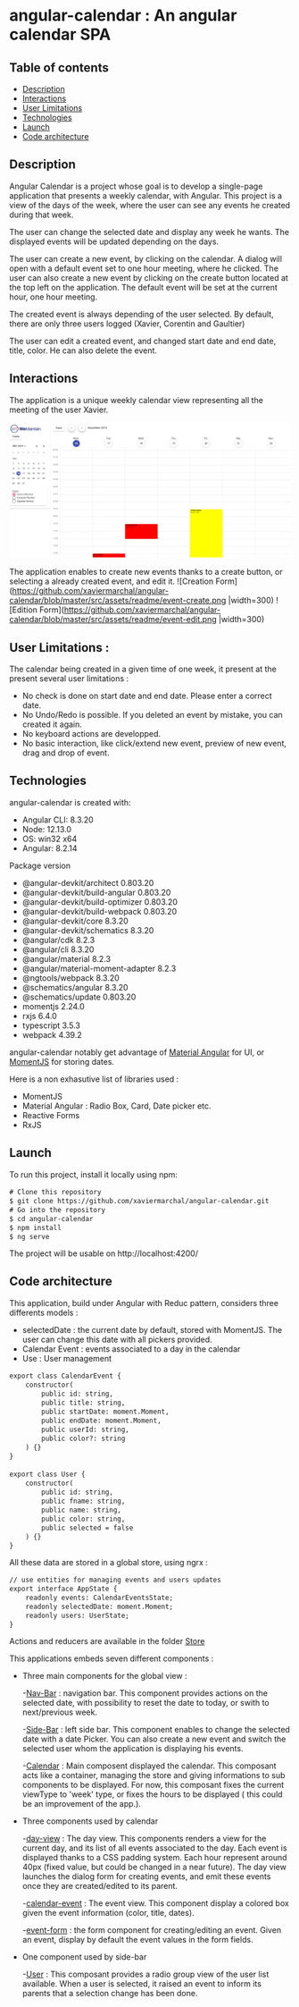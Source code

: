 # angular-calendar : An angular calendar SPA

## Table of contents
* [Description](#description)
* [Interactions](#interactions)
* [User Limitations](#user-limitations)
* [Technologies](#technologies)
* [Launch](#launch)
* [Code architecture](#architecture)

## Description

Angular Calendar is a project whose goal is to develop a single-page application that presents a weekly calendar, with Angular.
This project is a view of the days of the week, where the user can see any events he created during that week. 

The user can change the selected date and display any week he wants. The displayed events will be updated depending on the days.

The user can create a new event, by clicking on the calendar. A dialog will open with a default event set to one hour meeting, where he clicked. The user can also create a new event by clicking on the create button located at the top left on the application. The default event will be set at the current hour, one hour meeting.

The created event is always depending of the user selected. By default, there are only three users logged (Xavier, Corentin and Gaultier)

The user can edit a created event, and changed start date and end date, title, color. He can also delete the event.

## Interactions

The application is a unique weekly calendar view representing all the meeting of the user Xavier.

![Calendar view](https://github.com/xaviermarchal/angular-calendar/blob/master/src/assets/readme/calendar.png)

The application enables to create new events thanks to a create button, or selecting a already created event, and edit it.
![Creation Form](https://github.com/xaviermarchal/angular-calendar/blob/master/src/assets/readme/event-create.png |width=300)
![Edition Form](https://github.com/xaviermarchal/angular-calendar/blob/master/src/assets/readme/event-edit.png |width=300)


## User Limitations :
The calendar being created in a given time of one week, it present at the present several user limitations :

* No check is done on start date and end date. Please enter a correct date.
* No Undo/Redo is possible. If you deleted an event by mistake, you can created it again.
* No keyboard actions are developped.
* No basic interaction, like click/extend new event, preview of new event, drag and drop of event.

## Technologies

angular-calendar is created with:
* Angular CLI: 8.3.20
* Node: 12.13.0
* OS: win32 x64
* Angular: 8.2.14

Package version
* @angular-devkit/architect          0.803.20
* @angular-devkit/build-angular      0.803.20
* @angular-devkit/build-optimizer    0.803.20
* @angular-devkit/build-webpack      0.803.20
* @angular-devkit/core               8.3.20
* @angular-devkit/schematics         8.3.20
* @angular/cdk                       8.2.3
* @angular/cli                       8.3.20
* @angular/material                  8.2.3
* @angular/material-moment-adapter   8.2.3
* @ngtools/webpack                   8.3.20
* @schematics/angular                8.3.20
* @schematics/update                 0.803.20
* momentjs							 2.24.0
* rxjs                               6.4.0
* typescript                         3.5.3
* webpack                            4.39.2

angular-calendar notably get advantage of [Material Angular](https://material.angular.io/) for UI, or [MomentJS](https://momentjs.com/)  for storing dates.

Here is a non exhasutive list of libraries used :
* MomentJS
* Material Angular : Radio Box, Card, Date picker etc. 
* Reactive Forms
* RxJS

## Launch

To run this project, install it locally using npm:

```
# Clone this repository
$ git clone https://github.com/xaviermarchal/angular-calendar.git
# Go into the repository
$ cd angular-calendar
$ npm install
$ ng serve
```

The project will be usable on http://localhost:4200/

## Code architecture

This application, build under Angular with Reduc pattern, considers three differents models : 
* selectedDate : the current date by default, stored with MomentJS. The user can change this date with all pickers provided.
* Calendar Event : events associated to a day in the calendar
* Use : User management

```
export class CalendarEvent {
    constructor(
        public id: string,
        public title: string,
        public startDate: moment.Moment,
        public endDate: moment.Moment,
        public userId: string,
        public color?: string
    ) {}
}

export class User {
    constructor(
        public id: string,
        public fname: string,
        public name: string,
        public color: string,
        public selected = false
    ) {}
}
```

All these data are stored in a global store, using ngrx :
```
// use entities for managing events and users updates
export interface AppState {
    readonly events: CalendarEventsState;
    readonly selectedDate: moment.Moment;
    readonly users: UserState;
}
```

Actions and reducers are available in the folder [Store](https://github.com/xaviermarchal/angular-calendar/tree/master/src/app/store)

This applications embeds seven different components :

* Three main components for the global view : 

   -[Nav-Bar](https://github.com/xaviermarchal/angular-calendar/tree/master/src/app/components/nav-bar) : navigation bar. This component provides actions on the selected date, with possibility to reset the date to today, or swith to next/previous week.
   
   -[Side-Bar](https://github.com/xaviermarchal/angular-calendar/tree/master/src/app/components/side-bar) : left side bar. This component enables to change the selected date with a date Picker. You can also create a new event and switch the selected user whom the application is displaying his events.
   
   -[Calendar](https://github.com/xaviermarchal/angular-calendar/tree/master/src/app/components/calendar) : Main composent displayed the calendar. This composant acts like a container, managing the store and giving informations to sub components to be displayed. For now, this composant fixes the current viewType to 'week' type, or fixes the hours to be displayed ( this could be an improvement of the app.).

* Three components used by calendar

   -[day-view](https://github.com/xaviermarchal/angular-calendar/tree/master/src/app/components/day-view) : The day view. This components renders a view for the current day, and its list of all events associated to the day. Each event is displayed thanks to a CSS padding system. Each hour represent around 40px (fixed value, but could be changed in a near future). The day view launches the dialog form for creating events, and emit these events once they are created/edited to its parent.
   
   -[calendar-event](https://github.com/xaviermarchal/angular-calendar/tree/master/src/app/components/calendarevent) : The event view. This component display a colored box given the event information (color, title, dates).
   
   -[event-form](https://github.com/xaviermarchal/angular-calendar/tree/master/src/app/components/event-form) : the form component for creating/editing an event. Given an event, display by default the event values in the form fields.

* One component used by side-bar

   -[User](https://github.com/xaviermarchal/angular-calendar/tree/master/src/app/components/users) : This composant provides a radio group view of the user list available. When a user is selected, it raised an event to inform its parents that a selection change has been done.
